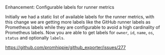 Enhancement: Configurable labels for runner metrics

Initially we had a static list of available labels for the runner metrics, with
this change we are getting more labels like the GitHub runner labels as
Prometheus labels while they are configurable to avoid a high cardinality of
Prometheus labels. Now you are able to get labels for `owner`, `id`, `name`,
`os`, `status` and optionally `labels`.

https://github.com/promhippie/github_exporter/issues/277
